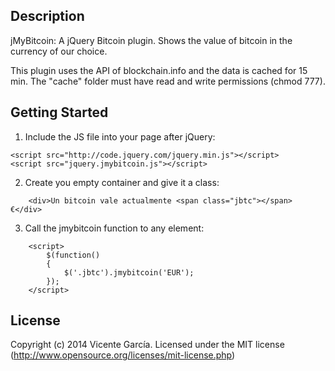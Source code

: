 ## Description

jMyBitcoin: A jQuery Bitcoin plugin.  Shows the value of bitcoin in the currency of our choice.

This plugin uses the API of blockchain.info and the data is cached for 15 min. The "cache" folder must have read and write permissions (chmod 777).

## Getting Started

1. Include the JS file into your page after jQuery:
```
<script src="http://code.jquery.com/jquery.min.js"></script>
<script src="jquery.jmybitcoin.js"></script>
```

2. Create you empty container and give it a class:
```
	<div>Un bitcoin vale actualmente <span class="jbtc"></span> €</div>
```

3. Call the jmybitcoin function to any element:
```
	<script>
		$(function()
		{
			$('.jbtc').jmybitcoin('EUR');
		});
	</script>
```

## License
Copyright (c) 2014 Vicente García. Licensed under the MIT license (http://www.opensource.org/licenses/mit-license.php)